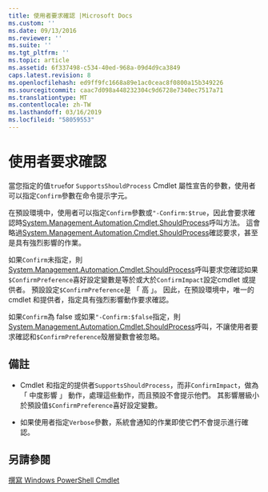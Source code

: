 ```yaml
---
title: 使用者要求確認 |Microsoft Docs
ms.custom: ''
ms.date: 09/13/2016
ms.reviewer: ''
ms.suite: ''
ms.tgt_pltfrm: ''
ms.topic: article
ms.assetid: 6f337498-c534-40ed-968a-09d4d9ca3849
caps.latest.revision: 8
ms.openlocfilehash: ed9ff9fc1668a89e1ac0ceac8f0800a15b349226
ms.sourcegitcommit: caac7d098a448232304c9d6728e7340ec7517a71
ms.translationtype: MT
ms.contentlocale: zh-TW
ms.lasthandoff: 03/16/2019
ms.locfileid: "58059553"
---
```

# <a name="users-requesting-confirmation"></a>使用者要求確認

當您指定的值`true`for `SupportsShouldProcess` Cmdlet 屬性宣告的參數，使用者可以指定`Confirm`參數在命令提示字元。

在預設環境中，使用者可以指定`Confirm`參數或`"-Confirm:$true`，因此會要求確認時[System.Management.Automation.Cmdlet.ShouldProcess](/dotnet/api/System.Management.Automation.Cmdlet.ShouldProcess)呼叫方法。 這會略過[System.Management.Automation.Cmdlet.ShouldProcess](/dotnet/api/System.Management.Automation.Cmdlet.ShouldProcess)確認要求，甚至是具有強烈影響的作業。

如果`Confirm`未指定，則[System.Management.Automation.Cmdlet.ShouldProcess](/dotnet/api/System.Management.Automation.Cmdlet.ShouldProcess)呼叫要求您確認如果`$ConfirmPreference`喜好設定變數是等於或大於`ConfirmImpact`設定cmdlet 或提供者。 預設設定`$ConfirmPreference`是 「 高 」。 因此，在預設環境中，唯一的 cmdlet 和提供者，指定具有強烈影響動作要求確認。

如果`Confirm`為 false 或如果`"-Confirm:$false`指定，則[System.Management.Automation.Cmdlet.ShouldProcess](/dotnet/api/System.Management.Automation.Cmdlet.ShouldProcess)呼叫，不讓使用者要求確認和`$ConfirmPreference`殼層變數會被忽略。

## <a name="remarks"></a>備註

- Cmdlet 和指定的提供者`SupportsShouldProcess`，而非`ConfirmImpact`，做為 「 中度影響 」 動作，處理這些動作，而且預設不會提示他們。 其影響層級小於預設值`$ConfirmPreference`喜好設定變數。

- 如果使用者指定`Verbose`參數，系統會通知的作業即使它們不會提示進行確認。

## <a name="see-also"></a>另請參閱

[撰寫 Windows PowerShell Cmdlet](./writing-a-windows-powershell-cmdlet.md)
